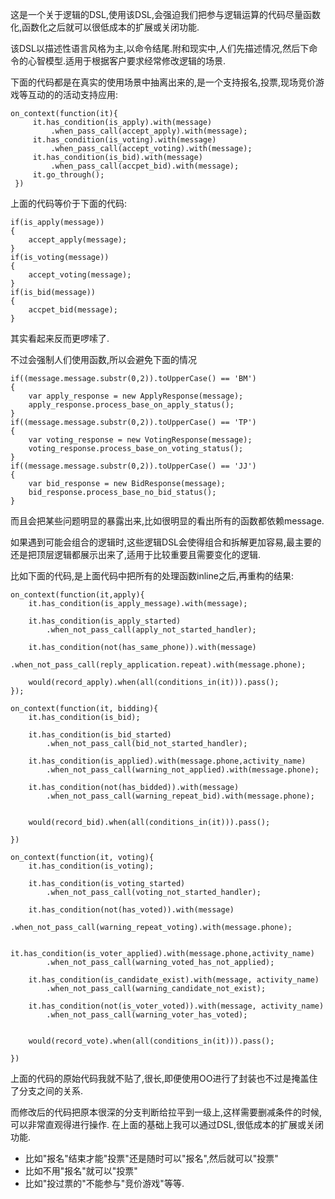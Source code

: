 这是一个关于逻辑的DSL,使用该DSL,会强迫我们把参与逻辑运算的代码尽量函数化,函数化之后就可以很低成本的扩展或关闭功能.

该DSL以描述性语言风格为主,以命令结尾.附和现实中,人们先描述情况,然后下命令的心智模型.适用于根据客户要求经常修改逻辑的场景.

下面的代码都是在真实的使用场景中抽离出来的,是一个支持报名,投票,现场竞价游戏等互动的的活动支持应用:

    on_context(function(it){
         it.has_condition(is_apply).with(message)
             .when_pass_call(accept_apply).with(message);
         it.has_condition(is_voting).with(message)
             .when_pass_call(accept_voting).with(message);
         it.has_condition(is_bid).with(message)
             .when_pass_call(accpet_bid).with(message);
         it.go_through();
     })

上面的代码等价于下面的代码:

    if(is_apply(message))
    {
        accept_apply(message);
    }
    if(is_voting(message))
    {
        accept_voting(message);
    }
    if(is_bid(message))
    {
        accpet_bid(message);
    }

其实看起来反而更啰嗦了.

不过会强制人们使用函数,所以会避免下面的情况

    if((message.message.substr(0,2)).toUpperCase() == 'BM')
    {
        var apply_response = new ApplyResponse(message);
        apply_response.process_base_on_apply_status();
    }
    if((message.message.substr(0,2)).toUpperCase() == 'TP')
    {
        var voting_response = new VotingResponse(message);
        voting_response.process_base_on_voting_status();
    }
    if((message.message.substr(0,2)).toUpperCase() == 'JJ')
    {
        var bid_response = new BidResponse(message);
        bid_response.process_base_no_bid_status();
    }
而且会把某些问题明显的暴露出来,比如很明显的看出所有的函数都依赖message.

如果遇到可能会组合的逻辑时,这些逻辑DSL会使得组合和拆解更加容易,最主要的还是把顶层逻辑都展示出来了,适用于比较重要且需要变化的逻辑.

比如下面的代码,是上面代码中把所有的处理函数inline之后,再重构的结果:

    on_context(function(it,apply){
        it.has_condition(is_apply_message).with(message);

        it.has_condition(is_apply_started)
            .when_not_pass_call(apply_not_started_handler);

        it.has_condition(not(has_same_phone)).with(message)
            .when_not_pass_call(reply_application.repeat).with(message.phone);

        would(record_apply).when(all(conditions_in(it))).pass();
    });

    on_context(function(it, bidding){
        it.has_condition(is_bid);

        it.has_condition(is_bid_started)
            .when_not_pass_call(bid_not_started_handler);

        it.has_condition(is_applied).with(message.phone,activity_name)
            .when_not_pass_call(warning_not_applied).with(message.phone);

        it.has_condition(not(has_bidded)).with(message)
            .when_not_pass_call(warning_repeat_bid).with(message.phone);


        would(record_bid).when(all(conditions_in(it))).pass();

    })

    on_context(function(it, voting){
        it.has_condition(is_voting);

        it.has_condition(is_voting_started)
            .when_not_pass_call(voting_not_started_handler);

        it.has_condition(not(has_voted)).with(message)
            .when_not_pass_call(warning_repeat_voting).with(message.phone);

        it.has_condition(is_voter_applied).with(message.phone,activity_name)
            .when_not_pass_call(warning_voted_has_not_applied);

        it.has_condition(is_candidate_exist).with(message, activity_name)
            .when_not_pass_call(warning_candidate_not_exist);

        it.has_condition(not(is_voter_voted)).with(message, activity_name)
            .when_not_pass_call(warning_voter_has_voted);


        would(record_vote).when(all(conditions_in(it))).pass();

    })

上面的代码的原始代码我就不贴了,很长,即便使用OO进行了封装也不过是掩盖住了分支之间的关系.

而修改后的代码把原本很深的分支判断给拉平到一级上,这样需要删减条件的时候,可以非常直观得进行操作.
在上面的基础上我可以通过DSL,很低成本的扩展或关闭功能.

* 比如"报名"结束才能"投票"还是随时可以"报名",然后就可以"投票"
* 比如不用"报名"就可以"投票"
* 比如"投过票的"不能参与"竞价游戏"等等.

